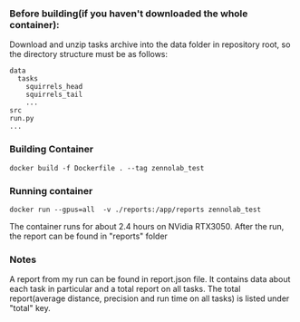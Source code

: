 ### Before building(if you haven't downloaded the whole container):

Download and unzip tasks archive into the data folder in repository root, so the directory structure must be as follows:

```
data
  tasks
    squirrels_head
    squirrels_tail
    ...
src
run.py
...
```
### Building Container

```
docker build -f Dockerfile . --tag zennolab_test
```

### Running container
```
docker run --gpus=all  -v ./reports:/app/reports zennolab_test
```
The container runs for about 2.4 hours on NVidia RTX3050.
After the run, the report can be found in "reports" folder

### Notes

A report from my run can be found in report.json file. 
It contains data about each task in particular and a total report on all tasks.
The total report(average distance, precision and run time on all tasks)
is listed under "total" key.